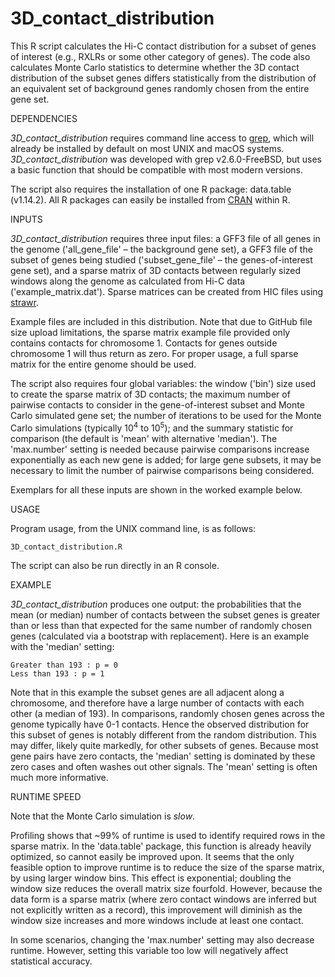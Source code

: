# 3D_contact_distribution

This R script calculates the Hi-C contact distribution for a subset of genes of interest (e.g., RXLRs or some other category of genes).  The code also calculates Monte Carlo statistics to determine whether the 3D contact distribution of the subset genes differs statistically from the distribution of an equivalent set of background genes randomly chosen from the entire gene set.


DEPENDENCIES

*3D_contact_distribution* requires command line access to [grep](https://www.gnu.org/software/grep/manual/grep.html), which will already be installed by default on most UNIX and macOS systems.  *3D_contact_distribution* was developed with grep v2.6.0-FreeBSD, but uses a basic function that should be compatible with most modern versions.

The script also requires the installation of one R package: data.table (v1.14.2).  All R packages can easily be installed from [CRAN](https://cran.r-project.org) within R.


INPUTS

*3D_contact_distribution* requires three input files: a GFF3 file of all genes in the genome ('all_gene_file' – the background gene set), a GFF3 file of the subset of genes being studied ('subset_gene_file' – the genes-of-interest gene set), and a sparse matrix of 3D contacts between regularly sized windows along the genome as calculated from Hi-C data ('example_matrix.dat'). Sparse matrices can be created from HIC files using [strawr](https://cran.r-project.org/web/packages/strawr/index.html).

Example files are included in this distribution.  Note that due to GitHub file size upload limitations, the sparse matrix example file provided only contains contacts for chromosome 1.  Contacts for genes outside chromosome 1 will thus return as zero.  For proper usage, a full sparse matrix for the entire genome should be used.

The script also requires four global variables: the window ('bin') size used to create the sparse matrix of 3D contacts; the maximum number of pairwise contacts to consider in the gene-of-interest subset and Monte Carlo simulated gene set; the number of iterations to be used for the Monte Carlo simulations (typically 10<sup>4</sup> to 10<sup>5</sup>); and the summary statistic for comparison (the default is 'mean' with alternative 'median').  The 'max.number' setting is needed because pairwise comparisons increase exponentially as each new gene is added; for large gene subsets, it may be necessary to limit the number of pairwise comparisons being considered.

Exemplars for all these inputs are shown in the worked example below.


USAGE

Program usage, from the UNIX command line, is as follows:

```
3D_contact_distribution.R
```

The script can also be run directly in an R console.


EXAMPLE

*3D_contact_distribution* produces one output: the probabilities that the mean (or median) number of contacts between the subset genes is greater than or less than that expected for the same number of randomly chosen genes (calculated via a bootstrap with replacement).  Here is an example with the 'median' setting:

```
Greater than 193 : p = 0
Less than 193 : p = 1
```

Note that in this example the subset genes are all adjacent along a chromosome, and therefore have a large number of contacts with each other (a median of 193).  In comparisons, randomly chosen genes across the genome typically have 0-1 contacts.  Hence the observed distribution for this subset of genes is notably different from the random distribution.  This may differ, likely quite markedly, for other subsets of genes.  Because most gene pairs have zero contacts, the 'median' setting is dominated by these zero cases and often washes out other signals.  The 'mean' setting is often much more informative.


RUNTIME SPEED

Note that the Monte Carlo simulation is *slow*. 

Profiling shows that ~99% of runtime is used to identify required rows in the sparse matrix.  In the 'data.table' package, this function is already heavily optimized, so cannot easily be improved upon.  It seems that the only feasible option to improve runtime is to reduce the size of the sparse matrix, by using larger window bins.  This effect is exponential; doubling the window size reduces the overall matrix size fourfold. However, because the data form is a sparse matrix (where zero contact windows are inferred but not explicitly written as a record), this improvement will diminish as the window size increases and more windows include at least one contact.  

In some scenarios, changing the 'max.number' setting may also decrease runtime. However, setting this variable too low will negatively affect statistical accuracy.
